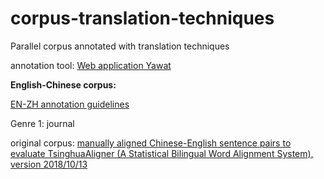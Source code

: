 # corpus-translation-techniques
Parallel corpus annotated with translation techniques

annotation tool: [Web application Yawat](https://github.com/ugermann/yawat)

**English-Chinese corpus:** 

[EN-ZH annotation guidelines](https://yumingzhai.github.io/files/Annotation_guide_EN_ZH.pdf) 

Genre 1: journal 

original corpus: [manually aligned Chinese-English sentence pairs to evaluate TsinghuaAligner (A Statistical Bilingual Word Alignment System), version 2018/10/13](https://nlp.csai.tsinghua.edu.cn/~ly/systems/TsinghuaAligner/TsinghuaAligner.html)